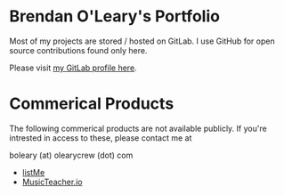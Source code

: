 # Brendan O'Leary's Portfolio

Most of my projects are stored / hosted on GitLab.  I use GitHub for open source contributions found only here.

Please visit [my GitLab profile here](http://gitlab.com/boleary).

# Commerical Products
The following commerical products are not available publicly.  If you're intrested in access to these, please contact me at

   boleary (at) olearycrew (dot) com

* [listMe](https://www.listme.chat)
* [MusicTeacher.io](https://www.musicteacher.io)
